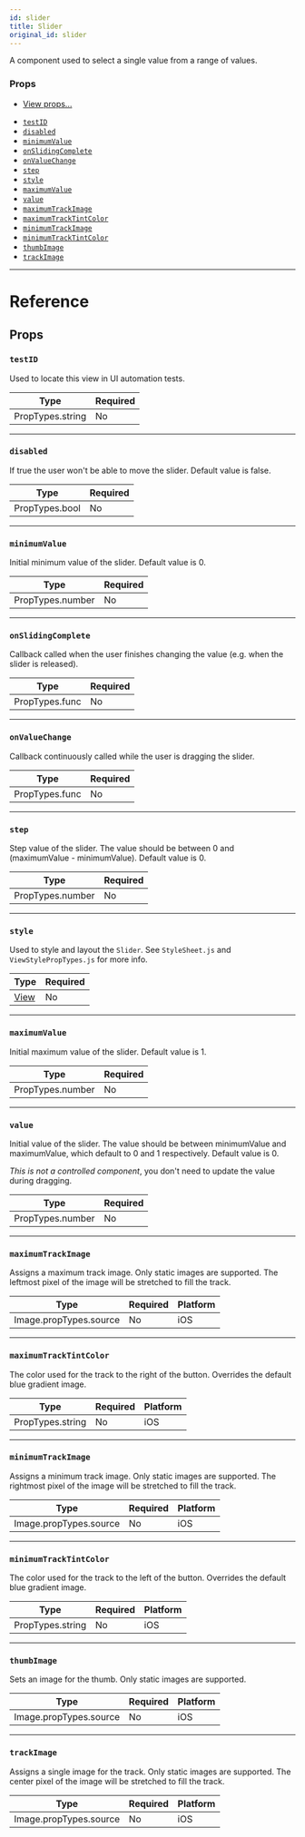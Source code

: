 ```yaml
---
id: slider
title: Slider
original_id: slider
---
```


A component used to select a single value from a range of values.

### Props

- [View props...](view.md#props)

* [`testID`](slider.md#testid)
* [`disabled`](slider.md#disabled)
* [`minimumValue`](slider.md#minimumvalue)
* [`onSlidingComplete`](slider.md#onslidingcomplete)
* [`onValueChange`](slider.md#onvaluechange)
* [`step`](slider.md#step)
* [`style`](slider.md#style)
* [`maximumValue`](slider.md#maximumvalue)
* [`value`](slider.md#value)
* [`maximumTrackImage`](slider.md#maximumtrackimage)
* [`maximumTrackTintColor`](slider.md#maximumtracktintcolor)
* [`minimumTrackImage`](slider.md#minimumtrackimage)
* [`minimumTrackTintColor`](slider.md#minimumtracktintcolor)
* [`thumbImage`](slider.md#thumbimage)
* [`trackImage`](slider.md#trackimage)

---

# Reference

## Props

### `testID`

Used to locate this view in UI automation tests.

| Type             | Required |
| ---------------- | -------- |
| PropTypes.string | No       |

---

### `disabled`

If true the user won't be able to move the slider. Default value is false.

| Type           | Required |
| -------------- | -------- |
| PropTypes.bool | No       |

---

### `minimumValue`

Initial minimum value of the slider. Default value is 0.

| Type             | Required |
| ---------------- | -------- |
| PropTypes.number | No       |

---

### `onSlidingComplete`

Callback called when the user finishes changing the value (e.g. when the slider is released).

| Type           | Required |
| -------------- | -------- |
| PropTypes.func | No       |

---

### `onValueChange`

Callback continuously called while the user is dragging the slider.

| Type           | Required |
| -------------- | -------- |
| PropTypes.func | No       |

---

### `step`

Step value of the slider. The value should be between 0 and (maximumValue - minimumValue). Default value is 0.

| Type             | Required |
| ---------------- | -------- |
| PropTypes.number | No       |

---

### `style`

Used to style and layout the `Slider`. See `StyleSheet.js` and `ViewStylePropTypes.js` for more info.

| Type                  | Required |
| --------------------- | -------- |
| [View](view.md#style) | No       |

---

### `maximumValue`

Initial maximum value of the slider. Default value is 1.

| Type             | Required |
| ---------------- | -------- |
| PropTypes.number | No       |

---

### `value`

Initial value of the slider. The value should be between minimumValue and maximumValue, which default to 0 and 1 respectively. Default value is 0.

_This is not a controlled component_, you don't need to update the value during dragging.

| Type             | Required |
| ---------------- | -------- |
| PropTypes.number | No       |

---

### `maximumTrackImage`

Assigns a maximum track image. Only static images are supported. The leftmost pixel of the image will be stretched to fill the track.

| Type                   | Required | Platform |
| ---------------------- | -------- | -------- |
| Image.propTypes.source | No       | iOS      |

---

### `maximumTrackTintColor`

The color used for the track to the right of the button. Overrides the default blue gradient image.

| Type             | Required | Platform |
| ---------------- | -------- | -------- |
| PropTypes.string | No       | iOS      |

---

### `minimumTrackImage`

Assigns a minimum track image. Only static images are supported. The rightmost pixel of the image will be stretched to fill the track.

| Type                   | Required | Platform |
| ---------------------- | -------- | -------- |
| Image.propTypes.source | No       | iOS      |

---

### `minimumTrackTintColor`

The color used for the track to the left of the button. Overrides the default blue gradient image.

| Type             | Required | Platform |
| ---------------- | -------- | -------- |
| PropTypes.string | No       | iOS      |

---

### `thumbImage`

Sets an image for the thumb. Only static images are supported.

| Type                   | Required | Platform |
| ---------------------- | -------- | -------- |
| Image.propTypes.source | No       | iOS      |

---

### `trackImage`

Assigns a single image for the track. Only static images are supported. The center pixel of the image will be stretched to fill the track.

| Type                   | Required | Platform |
| ---------------------- | -------- | -------- |
| Image.propTypes.source | No       | iOS      |
